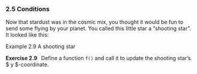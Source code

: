 <h3 class="title">2.5 Conditions</h3>
<p class="main-text small-text">
    Now that stardust was in the cosmic mix, you thought it would be fun to send some flying by your planet. You called this little star a “shooting star”. It looked like this:
</p>
<p class="main-text small-text">Example 2.9 A shooting star</p>
<script type="text/p5" data-autoplay src="/sketches/chapter-2/shooting-star.js"></script>
<p class="main-text small-text">
    <strong>Exercise 2.9 &nbsp;</strong> Define a function <code>f()</code> and call it to update the shooting star’s $ y $-coordinate.
</p>